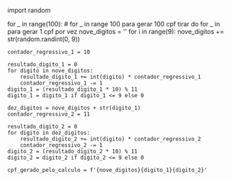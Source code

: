 import random

for _ in range(100): # for _ in range 100 para gerar 100 cpf tirar do for _ in para gerar 1 cpf por vez
    nove_digitos = ''
    for i in range(9):
            nove_digitos += str(random.randint(0, 9))

    contador_regressivo_1 = 10

    resultado_digito_1 = 0
    for digito in nove_digitos:
        resultado_digito_1 += int(digito) * contador_regressivo_1
        contador_regressivo_1 -= 1
    digito_1 = (resultado_digito_1 * 10) % 11
    digito_1 = digito_1 if digito_1 <= 9 else 0

    dez_digitos = nove_digitos + str(digito_1)
    contador_regressivo_2 = 11

    resultado_digito_2 = 0
    for digito in dez_digitos:
        resultado_digito_2 += int(digito) * contador_regressivo_2
        contador_regressivo_2 -= 1
    digito_2 = (resultado_digito_2 * 10) % 11
    digito_2 = digito_2 if digito_2 <= 9 else 0

    cpf_gerado_pelo_calculo = f'{nove_digitos}{digito_1}{digito_2}'
